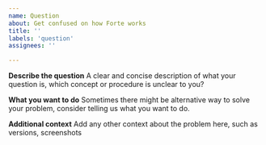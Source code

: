 ```yaml
---
name: Question
about: Get confused on how Forte works
title: ''
labels: 'question'
assignees: ''

---
```


**Describe the question**
A clear and concise description of what your question is, which concept or procedure is unclear to you?

**What you want to do**
Sometimes there might be alternative way to solve your problem, consider telling us what you want to do.

**Additional context**
Add any other context about the problem here, such as versions, screenshots
